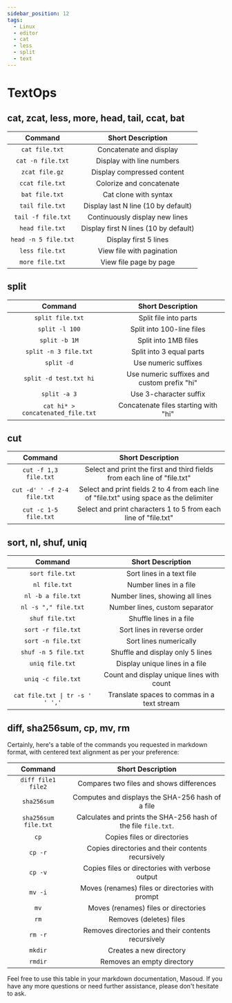 ```yaml
---
sidebar_position: 12
tags:
  - Linux
  - editor
  - cat
  - less
  - split
  - text
---
```


# TextOps

## cat, zcat, less, more, head, tail, ccat, bat

|       Command        |           Short Description           |
| :------------------: | :-----------------------------------: |
|    `cat file.txt`    |        Concatenate and display        |
|  `cat -n file.txt`   |       Display with line numbers       |
|    `zcat file.gz`    |      Display compressed content       |
|   `ccat file.txt`    |       Colorize and concatenate        |
|    `bat file.txt`    |         Cat clone with syntax         |
|   `tail file.txt`    |  Display last N line (10 by default)  |
|  `tail -f file.txt`  |    Continuously display new lines     |
|   `head file.txt`    | Display first N lines (10 by default) |
| `head -n 5 file.txt` |         Display first 5 lines         |
|   `less file.txt`    |       View file with pagination       |
|   `more file.txt`    |        View file page by page         |

## split

|              Command              |              Short Description              |
| :-------------------------------: | :-----------------------------------------: |
|         `split file.txt`          |            Split file into parts            |
|          `split -l 100`           |          Split into 100-line files          |
|           `split -b 1M`           |            Split into 1MB files             |
|       `split -n 3 file.txt`       |          Split into 3 equal parts           |
|            `split -d`             |            Use numeric suffixes             |
|      `split -d test.txt hi`       | Use numeric suffixes and custom prefix "hi" |
|           `split -a 3`            |           Use 3-character suffix            |
| `cat hi* > concatenated_file.txt` |    Concatenate files starting with "hi"     |

## cut

|           Command           |                                    Short Description                                     |
| :-------------------------: | :--------------------------------------------------------------------------------------: |
|    `cut -f 1,3 file.txt`    |         Select and print the first and third fields from each line of "file.txt"         |
| `cut -d' ' -f 2-4 file.txt` | Select and print fields 2 to 4 from each line of "file.txt" using space as the delimiter |
|    `cut -c 1-5 file.txt`    |             Select and print characters 1 to 5 from each line of "file.txt"              |

## sort, nl, shuf, uniq

|             Command             |              Short Description              |
| :-----------------------------: | :-----------------------------------------: |
|         `sort file.txt`         |          Sort lines in a text file          |
|          `nl file.txt`          |           Number lines in a file            |
|       `nl -b a file.txt`        |       Number lines, showing all lines       |
|      `nl -s "," file.txt`       |       Number lines, custom separator        |
|         `shuf file.txt`         |           Shuffle lines in a file           |
|       `sort -r file.txt`        |         Sort lines in reverse order         |
|       `sort -n file.txt`        |           Sort lines numerically            |
|      `shuf -n 5 file.txt`       |      Shuffle and display only 5 lines       |
|         `uniq file.txt`         |       Display unique lines in a file        |
|       `uniq -c file.txt`        |  Count and display unique lines with count  |
| `cat file.txt \| tr -s ' ' ','` | Translate spaces to commas in a text stream |

## diff, sha256sum, cp, mv, rm

Certainly, here's a table of the commands you requested in markdown format, with centered text alignment as per your preference:

|       Command        |                       Short Description                        |
| :------------------: | :------------------------------------------------------------: |
|  `diff file1 file2`  |            Compares two files and shows differences            |
|     `sha256sum`      |        Computes and displays the SHA-256 hash of a file        |
| `sha256sum file.txt` | Calculates and prints the SHA-256 hash of the file `file.txt`. |
|         `cp`         |                  Copies files or directories                   |
|       `cp -r`        |       Copies directories and their contents recursively        |
|       `cp -v`        |        Copies files or directories with verbose output         |
|       `mv -i`        |        Moves (renames) files or directories with prompt        |
|         `mv`         |              Moves (renames) files or directories              |
|         `rm`         |                    Removes (deletes) files                     |
|       `rm -r`        |       Removes directories and their contents recursively       |
|       `mkdir`        |                    Creates a new directory                     |
|       `rmdir`        |                   Removes an empty directory                   |


Feel free to use this table in your markdown documentation, Masoud. If you have any more questions or need further assistance, please don't hesitate to ask.